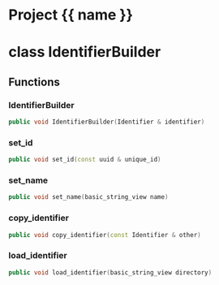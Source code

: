 <script setup>
import {useRoute} from 'vitepress'
const {path} = useRoute()
const tokens = path.split('/')
const words = tokens[2].split('-');
for (let i = 0; i < words.length; i++) {
    words[i] = words[i].charAt(0).toUpperCase() + words[i].slice(1);
    words[i] = words[i].replace('geode', 'Geode')
}
const name = words.join('-');
</script>
# Project {{ name }}

# class IdentifierBuilder


## Functions

### IdentifierBuilder

```cpp
public void IdentifierBuilder(Identifier & identifier)
```


### set_id

```cpp
public void set_id(const uuid & unique_id)
```


### set_name

```cpp
public void set_name(basic_string_view name)
```


### copy_identifier

```cpp
public void copy_identifier(const Identifier & other)
```


### load_identifier

```cpp
public void load_identifier(basic_string_view directory)
```




